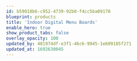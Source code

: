 ```yaml
---
id: b59018b6-c952-4739-92b0-f4cc5ba09170
blueprint: products
title: 'Indoor Digital Menu Boards'
enable_hero: true
show_product_tabs: false
overlay_opacity: 100
updated_by: 481974df-e3f1-46c6-9945-1e609185f271
updated_at: 1692630045
---
```

